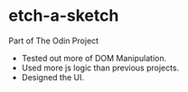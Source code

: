 # etch-a-sketch
Part of The Odin Project 
- Tested out more of DOM Manipulation. 
- Used more js logic than previous projects. 
- Designed the UI.
